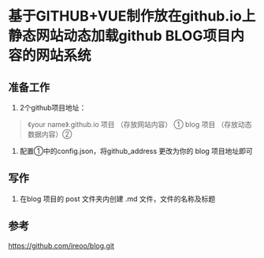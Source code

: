 # 基于GITHUB+VUE制作放在github.io上静态网站动态加载github BLOG项目内容的网站系统

## 准备工作
1. 2个github项目地址：
  > 《your name》.github.io 项目 （存放网站内容） ①
  > blog 项目 （存放动态数据内容）②
1. 配置①中的config.json，将github_address 更改为你的 blog 项目地址即可
  
## 写作
1. 在blog 项目的 post 文件夹内创建 .md 文件，文件的名称及标题

## 参考
https://github.com/ireoo/blog.git
